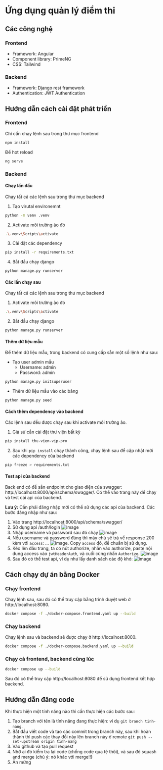 # Ứng dụng quản lý điểm thi

## Các công nghệ

### Frontend

- Framework: Angular
- Component library: PrimeNG
- CSS: Tailwind

### Backend

- Framework: Django rest framework
- Authentication: JWT Authentication

## Hướng dẫn cách cài đặt phát triển

### Frontend

Chỉ cần chạy lệnh sau trong thư mục frontend
```sh
npm install
```

Để hot reload 
```sh
ng serve
```

### Backend

#### Chạy lần đầu

Chạy tất cả các lệnh sau trong thư mục backend

1. Tạo virutal environemnt
```sh
python -m venv .venv
```

2. Activate môi trường ảo đó
```sh
.\.venv\Scripts\activate
```

3. Cài đặt các dependency
```sh
pip install -r requirements.txt
```

4. Bắt đầu chạy django
```sh
python manage.py runserver
```

#### Các lần chạy sau

Chạy tất cả các lệnh sau trong thư mục backend
1. Activate môi trường ảo đó
```sh
.\.venv\Scripts\activate
```

2. Bắt đầu chạy django
```sh
python manage.py runserver
```

#### Thêm dữ liệu mẫu

Để thêm dữ liệu mẫu, trong backend có cung cấp sẵn một số lệnh như sau:

- Tạo user admin mẫu
  - Username: admin
  - Password: admin
```sh
python manage.py initsuperuser
```

- Thêm dữ liệu mẫu vào các bảng
```sh
python manage.py seed
``` 

#### Cách thêm dependency vào backend

Các lệnh sau đều được chạy sau khi activate môi trường ảo.

1. Giả sử cần cài đặt thư viện bất kỳ
```sh
pip install thu-vien-vip-pro
```

2. Sau khi `pip install` chạy thành công, chạy lệnh sau để cập nhật mới các dependency của backend
```sh
pip freeze > requirements.txt
```

#### Test api của backend

Back end có để sẵn endpoint cho giao diện của swagger: http://localhost:8000/api/schema/swagger/. Có thể vào trang này để chạy và test cái api của backend.

**Lưu ý:** Cần phải đăng nhập mới có thể sử dụng các api của backend. Các bước đăng nhập như sau:
1. Vào trang http://localhost:8000/api/schema/swagger/
2. Sử dụng api /auth/login ![image](https://github.com/user-attachments/assets/37a69e3b-73ec-4f2a-89a1-81133ee5a726)
3. Nhập username và password sau đó chạy ![image](https://github.com/user-attachments/assets/24ff40b7-8248-4109-85c4-e299bfe85b61)
4. Nếu username và password đúng thì máy chủ sẽ trả về response 200 kèm với `access`: ... ![image](https://github.com/user-attachments/assets/95f41213-65dd-4446-a634-36e98a7ece0e). Copy `access` đó, để chuẩn bị sử dụng.
5. Kéo lên đầu trang, ta có nút authorize, nhấn vào authorize, paste nội dung access vào `jwtHeaderAuth`, và cuối cùng nhấn `Authorize`. ![image](https://github.com/user-attachments/assets/6acbdc9e-a735-4e21-aafb-07670baa42e3)
6. Sau đó có thể test api, ví dụ như lấy danh sách các độ khó: ![image](https://github.com/user-attachments/assets/1bdf6c65-dab7-49ae-885a-c105b0b8183c)

## Cách chạy dự án bằng Docker

### Chạy frontend

Chạy lệnh sau, sau đó có thể truy cập bằng trình duyệt web ở http://localhost:8080.

```sh
docker compose -f ./docker-compose.frontend.yaml up --build
```

### Chạy backend

Chạy lệnh sau và backend sẽ được chạy ở http://localhost:8000.

```sh
docker compose -f ./docker-compose.backend.yaml up --build
```

### Chạy cả frontend, backend cùng lúc

```sh
docker compose up --build
```

Sau đó có thể truy cập http://localhost:8080 để sử dụng frontend kết hợp backend.

## Hướng dẫn đăng code

Khi thực hiện một tính năng nào thì cần thực hiện các bước sau:
1. Tạo branch với tên là tính năng đang thực hiện: ví dụ `git branch tinh-nang`.
2. Bắt đầu viết code và tạo các commit trong branch này, sau khi hoàn thành thì push các thay đổi này lên branch này ở remote `git push --set-upstream origin tinh-nang`
3. Vào github và tạo pull request
4. Nhờ ai đó kiểm tra lại code (chống code qua tệ thôi), và sau đó squash and merge (chú ý: nó khác với merge!!)
5. Ăn mừng

